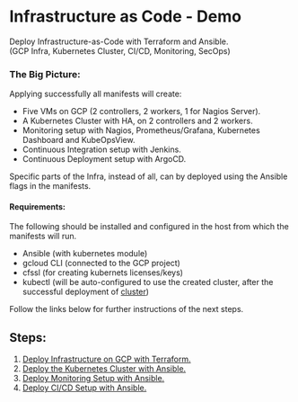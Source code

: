 # Infrastructure as Code - Demo

Deploy Infrastructure-as-Code with Terraform and Ansible.  
(GCP Infra, Kubernetes Cluster, CI/CD, Monitoring, SecOps)

### The Big Picture:  
Applying successfully all manifests will create:
- Five VMs on GCP (2 controllers, 2 workers, 1 for Nagios Server).
- A Kubernetes Cluster with HA, on 2 controllers and 2 workers.
- Monitoring setup with Nagios, Prometheus/Grafana, Kubernetes Dashboard and KubeOpsView.
- Continuous Integration setup with Jenkins.
- Continuous Deployment setup with ArgoCD.

Specific parts of the Infra, instead of all, can by deployed using the Ansible flags in the manifests.

#### Requirements:
The following should be installed and configured in the host from which the manifests will run.
- Ansible (with kubernetes module)
- gcloud CLI (connected to the GCP project)
- cfssl (for creating kubernets licenses/keys)
- kubectl (will be auto-configured to use the created cluster, after the successful deployment of [cluster](https://github.com/xvag/instavote-infra/tree/main/cluster))

Follow the links below for further instructions of the next steps.

## Steps:

01. [Deploy Infrastructure on GCP with Terraform.](https://github.com/xvag/instavote-infra/tree/main/gcp)
02. [Deploy the Kubernetes Cluster with Ansible.](https://github.com/xvag/instavote-infra/tree/main/cluster)
03. [Deploy Monitoring Setup with Ansible.](https://github.com/xvag/instavote-infra/tree/main/monitoring)
04. [Deploy CI/CD Setup with Ansible.](https://github.com/xvag/instavote-infra/tree/main/cicd)
